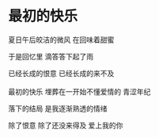# 最初的快乐

夏日午后皎洁的微风 在回味着甜蜜

于是回忆里 滴答答下起了雨

已经长成的恨意 已经长成的来不及
<br/>
<br/>
最初的快乐 埋葬在一开始不懂爱情的 青涩年纪

落下的结局 是我逐渐熟透的情绪

除了恨意 除了还没来得及 爱上我的你
